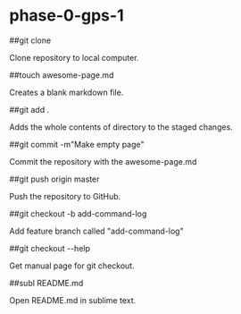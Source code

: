 # phase-0-gps-1

##git clone

Clone repository to local computer.

##touch awesome-page.md

Creates a blank markdown file.

##git add .

Adds the whole contents of directory to the staged changes.

##git commit -m"Make empty page"

Commit the repository with the awesome-page.md

##git push origin master

Push the repository to GitHub.

##git checkout -b add-command-log

Add feature branch called "add-command-log"

##git checkout --help

Get manual page for git checkout.

##subl README.md

Open README.md in sublime text.
